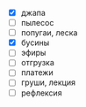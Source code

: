 - [x] джапа
- [ ] пылесос 
- [ ] попугаи, леска
- [x] бусины
- [ ] эфиры
- [ ] отгрузка
- [ ] платежи
- [ ] груши, лекция
- [ ] рефлексия 